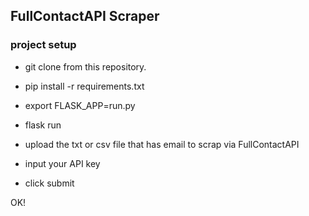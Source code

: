 ## FullContactAPI Scraper

### project setup
  - git clone from this repository.

  - pip install -r requirements.txt

  - export FLASK_APP=run.py
  - flask run

  - upload the txt or csv file that has email to scrap via FullContactAPI
  - input your API key
  - click submit

OK!
